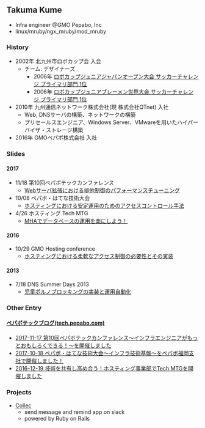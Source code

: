 ## Takuma Kume

- Infra engineer @GMO Pepabo, Inc
- linux/mruby/ngx_mruby/mod_mruby

### History

- 2002年 北九州市ロボカップ会 入会
  - チーム: デザイナーズ
    - 2006年 [ロボカップジュニアジャパンオープン大会 サッカーチャレンジ プライマリ部門 1位](http://www.robocup.or.jp/2006JP/results/js_p_final.htm)
    - 2006年 [ロボカップジュニアブレーメン世界大会 サッカーチャレンジ プライマリ部門 1位](https://goo.gl/BPsNLA)
- 2010年 九州通信ネットワーク株式会社(現 株式会社QTnet) 入社
  - Web, DNSサーバの構築、ネットワークの構築
  - プリセールスエンジニア、Windows Server、VMwareを用いたハイパーバイザ・ストレージ構築
- 2016年 GMOペパボ株式会社 入社

### Slides

#### 2017

- 11/18 第10回ペパボテックカンファレンス
  - <u>[Webサーバ拡張における排他制御のパフォーマンスチューニング](https://speakerdeck.com/takumakume/performance-tuning-of-exclusive-control-in-web-server-extension)</u>
- 10/08 ペパボ・はてな技術大会
  - <u>[ホスティングにおける安定運用のためのアクセスコントロール手法](https://speakerdeck.com/takumakume/mhadedetabesufalseyun-yong-wole-nisiyou-1)</u>
- 4/26 ホスティング Tech MTG
  - <u>[MHAでデータベースの運用を楽にしよう！](https://speakerdeck.com/takumakume/hosuteinguniokeruan-ding-yun-yong-falsetamefalseakusesukontororushou-fa)</u>

#### 2016

- 10/29 GMO Hosting conference
  - <u>[ホスティングにおける柔軟なアクセス制御の必要性とその実装](https://speakerdeck.com/takumakume/hoscon2016-shibuya-takumakume)</u>

#### 2013

- 7/18 DNS Summer Days 2013
  - <u>[児童ポルノブロッキングの実装と運用自動化](https://speakerdeck.com/takumakume/implementation-and-operation-automation-of-child-porn-blocking)</u>

<style type="text/css">
.post-meta { display: none; }
</style>

### Other Entry

#### [ペパボテックブログ(tech.pepabo.com)](https://tech.pepabo.com/)

- [2017-11-17 第10回ペパボテックカンファレンス～インフラエンジニアがもっとおもしろくできる！～を開催しました](https://tech.pepabo.com/2017/11/17/pbtech-10th-report/)
- [2017-10-18 ペパボ・はてな技術大会〜インフラ技術基盤〜をペパボ福岡支社で開催しました！](https://tech.pepabo.com/2017/10/18/papabo-hatena-report/)
- [2016-12-19 技術を共有し高め合う！ホスティング事業部でTech MTGを開催しました](https://tech.pepabo.com/2016/12/19/hosting-tech-mtg-report-01/)

### Projects

- [Collec](https://github.com/pepabo/collec)
  - send message and remind app on slack
  - powered by Ruby on Rails

<br />
